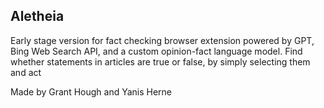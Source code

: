 ## Aletheia

Early stage version for fact checking browser extension powered by GPT, Bing Web Search API, and a custom opinion-fact language model. Find whether statements in articles are true or false, by simply selecting them and act

Made by Grant Hough and Yanis Herne

